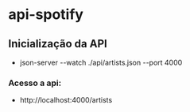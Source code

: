 # api-spotify

## Inicialização da API
- json-server --watch ./api/artists.json --port 4000

### Acesso a api:
- http://localhost:4000/artists
